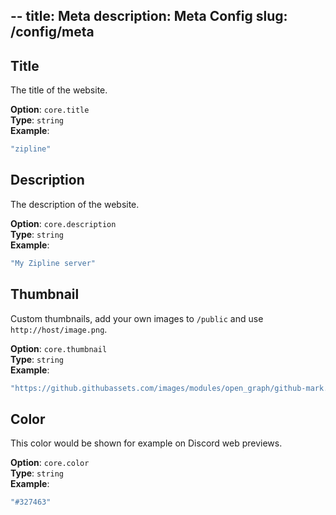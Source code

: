 --
title: Meta
description: Meta Config
slug: /config/meta
---

## Title
The title of the website.

**Option**: `core.title`<br/>
**Type**: `string`<br/>
**Example**:
```js
"zipline"
```

## Description
The description of the website.

**Option**: `core.description`<br/>
**Type**: `string`<br/>
**Example**:
```js
"My Zipline server"
```

## Thumbnail
Custom thumbnails, add your own images to `/public` and use `http://host/image.png`.

**Option**: `core.thumbnail`<br/>
**Type**: `string`<br/>
**Example**:
```js
"https://github.githubassets.com/images/modules/open_graph/github-mark.png"
```

## Color
This color would be shown for example on Discord web previews.

**Option**: `core.color`<br/>
**Type**: `string`<br/>
**Example**:
```js
"#327463"
```
